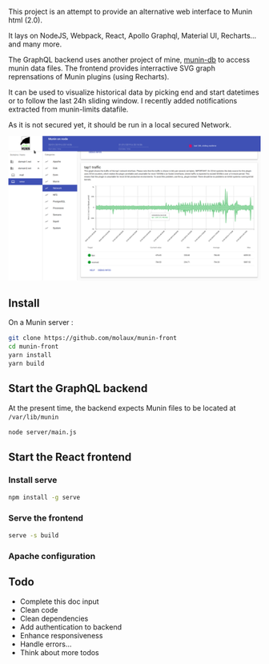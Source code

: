 This project is an attempt to provide an alternative web interface to Munin html (2.0).

It lays on NodeJS, Webpack, React, Apollo Graphql, Material UI, Recharts... and many more.

The GraphQL backend uses another project of mine, [munin-db](https://github.com/molaux/munin-db) to access munin data files. The frontend provides interractive SVG graph reprensations of Munin plugins (using Recharts). 

It can be used to visualize historical data by picking end and start datetimes or to follow the last 24h sliding window. 
I recently added notifications extracted from munin-limits datafile.

As it is not secured yet, it should be run in a local secured Network.

![General Picture](/doc/pictures/general-picture.png)

## Install
On a Munin server :
```bash
git clone https://github.com/molaux/munin-front
cd munin-front
yarn install
yarn build
```
## Start the GraphQL backend
At the present time, the backend expects Munin files to be located at `/var/lib/munin`
```bash
node server/main.js
```
## Start the React frontend

### Install serve
```bash
npm install -g serve
```

### Serve the frontend
```bash
serve -s build
```



### Apache configuration

## Todo
* Complete this doc input
* Clean code
* Clean dependencies
* Add authentication to backend
* Enhance responsiveness
* Handle errors...
* Think about more todos
